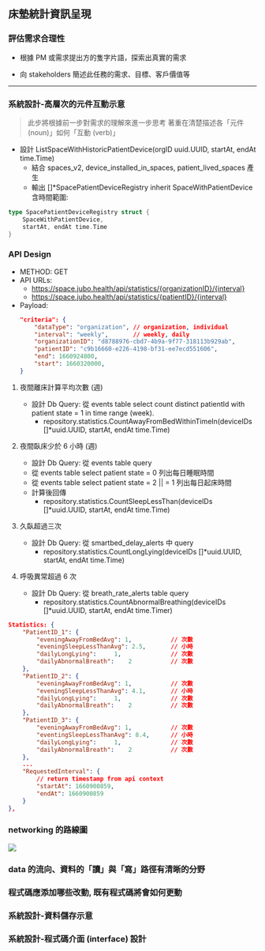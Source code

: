 ## 床墊統計資訊呈現

### 評估需求合理性
* 根據 PM 或需求提出方的隻字片語，探索出真實的需求


* 向 stakeholders 簡述此任務的需求、目標、客戶價值等


---
### 系統設計-高層次的元件互動示意

> 此步將根據前一步對需求的理解來進一步思考 著重在清楚描述各「元件 (noun)」如何「互動 (verb)」

* 設計 ListSpaceWithHistoricPatientDevice(orgID uuid.UUID, startAt, endAt time.Time)
  * 結合 spaces_v2, device_installed_in_spaces, patient_lived_spaces 產生
  * 輸出 []*SpacePatientDeviceRegistry inherit SpaceWithPatientDevice 含時間範圍:

```go
type SpacePatientDeviceRegistry struct {
    SpaceWithPatientDevice,
    startAt, endAt time.Time
}
```

### API Design

* METHOD: GET
* API URLs:
  * https://space.jubo.health/api/statistics/{organizationID}/{interval}
  * https://space.jubo.health/api/statistics/{patientID}/{interval}
* Payload:
    ```json
    "criteria": {
        "dataType": "organization", // organization, individual
        "interval": "weekly",       // weekly, daily
        "organizationID": "d8788976-cbd7-4b9a-9f77-318113b929ab",
        "patientID": "c9b16660-e226-4198-bf31-ee7ecd551606",
        "end": 1660924800,
        "start": 1660320000,
    }
    ```

1. 夜間離床計算平均次數 (週)
    * 設計 Db Query: 從 events table select count distinct patientId with patient state = 1 in time range (week).
        + repository.statistics.CountAwayFromBedWithinTimeIn(deviceIDs []*uuid.UUID, startAt, endAt time.Time)

2. 夜間臥床少於 6 小時 (週)
    * 設計 Db Query: 從 events table query
    * 從 events table select patient state = 0 列出每日睡眠時間
    * 從 events table select patient state = 2 || = 1 列出每日起床時間
    * 計算後回傳
        + repository.statistics.CountSleepLessThan(deviceIDs []*uuid.UUID, startAt, endAt time.Time)

3. 久臥超過三次
    * 設計 Db Query: 從 smartbed_delay_alerts 中 query
        + repository.statistics.CountLongLying(deviceIDs []*uuid.UUID, startAt, endAt time.Time)

4. 呼吸異常超過 6 次
    * 設計 Db Query: 從 breath_rate_alerts table query
        + repository.statistics.CountAbnormalBreathing(deviceIDs []*uuid.UUID, startAt, endAt time.Timer)

```json
Statistics: {
    "PatientID_1": {
        "eveningAwayFromBedAvg": 1,           // 次數
        "eveningSleepLessThanAvg": 2.5,       // 小時
        "dailyLongLying":     1,              // 次數
        "dailyAbnormalBreath":    2           // 次數
    },
    "PatientID_2": {
        "eveningAwayFromBedAvg": 1,           // 次數
        "eveningSleepLessThanAvg": 4.1,       // 小時
        "dailyLongLying":     1,              // 次數
        "dailyAbnormalBreath":    2           // 次數
    },
    "PatientID_3": {
        "eveningAwayFromBedAvg": 1,           // 次數
        "eventingSleepLessThanAvg": 8.4,      // 小時
        "dailyLongLying":     1,              // 次數
        "dailyAbnormalBreath":    2           // 次數
    },
    ...
    "RequestedInterval": {
        // return timestamp from api context
        "startAt": 1660900859,
        "endAt": 1660900859
    }
},
```

### networking 的路線圖
![](https://i.imgur.com/ZANjJ6S.png)
### data 的流向、資料的「讀」與「寫」路徑有清晰的分野



### 程式碼應添加哪些改動, 既有程式碼將會如何更動




### 系統設計-資料儲存示意





### 系統設計-程式碼介面 (interface) 設計


